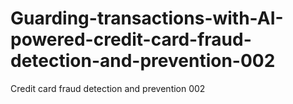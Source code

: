 # Guarding-transactions-with-AI-powered-credit-card-fraud-detection-and-prevention-002
Credit card fraud detection and prevention 002 
